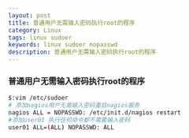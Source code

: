 ```yaml
---
layout: post
title: 普通用户无需输入密码执行root的程序
category: Linux
tags: linux sudoer  
keywords: linux sudoer nopasswd
description: 普通用户无需输入密码执行root的程序
---
```


### 普通用户无需输入密码执行root的程序
```bash
$:vim /etc/sudoer
# 添加nagios用户无需输入密码重启nagios服务
nagios ALL = NOPASSWD: /etc/init.d/nagios restart
#添加user01 执行任何命令都不需要输入密码
user01 ALL=(ALL) NOPASSWD: ALL
```

